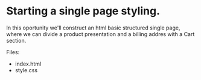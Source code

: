 # Starting a single page styling.

In this oportunity we'll construct an html basic structured single page, where we can divide a product presentation and a billing addres with a Cart section.

Files:
- index.html
- style.css